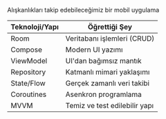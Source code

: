 Alışkanlıkları takip edebileceğimiz bir mobil uygulama

| Teknoloji/Yapı | Öğrettiği Şey                 |
| -------------- | ----------------------------- |
| Room           | Veritabanı işlemleri (CRUD)   |
| Compose        | Modern UI yazımı              |
| ViewModel      | UI'dan bağımsız mantık        |
| Repository     | Katmanlı mimari yaklaşımı     |
| State/Flow     | Gerçek zamanlı veri takibi    |
| Coroutines     | Asenkron programlama          |
| MVVM           | Temiz ve test edilebilir yapı |
